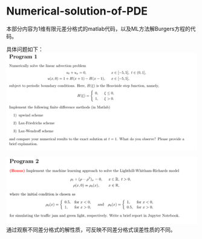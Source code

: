 # Numerical-solution-of-PDE
 本部分内容为1维有限元差分格式的matlab代码，以及ML方法解Burgers方程的代码。

 具体问题如下：
 ![image](https://github.com/SunYule66/Numerical-solution-of-PDE/blob/1D-FD/%E5%B1%8F%E5%B9%95%E6%88%AA%E5%9B%BE%202025-06-21%20232724.png)
 
 ![image](https://github.com/SunYule66/Numerical-solution-of-PDE/blob/1D-FD/%E5%B1%8F%E5%B9%95%E6%88%AA%E5%9B%BE%202025-06-21%20233410.png)
 通过观察不同差分格式的解性质，可反映不同差分格式误差性质的不同。
